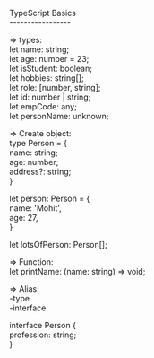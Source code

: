 TypeScript Basics<br>
-----------------<br>

=> types:<br>
let name: string;<br>
let age: number = 23;<br>
let isStudent: boolean;<br>
let hobbies: string[];<br>
let role: [number, string];<br>
let id: number | string;<br>
let empCode: any;<br>
let personName: unknown;<br>

=> Create object:<br>
type Person = {<br>
   name: string;<br>
   age: number;<br>
   address?: string;<br>
}<br>

let person: Person = {<br>
	name: 'Mohit',<br>
	age: 27,<br>
}<br>

let lotsOfPerson: Person[];<br>

=> Function:<br>
let printName: (name: string) => void;<br>

=> Alias:<br>
	-type<br>
	-interface<br>

interface Person {<br>
    profession: string;<br>
}
